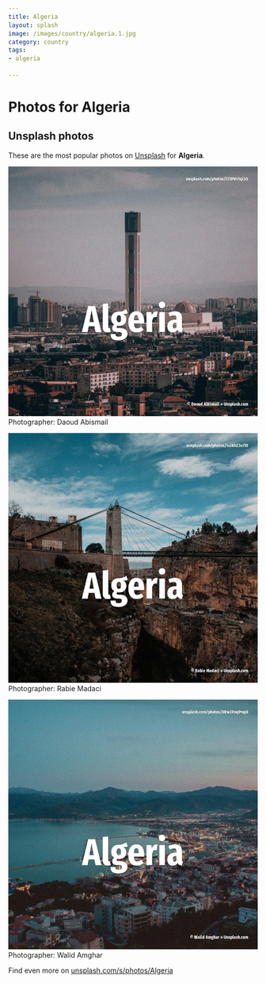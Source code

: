 ```yaml
---
title: Algeria
layout: splash
image: /images/country/algeria.1.jpg
category: country
tags:
- algeria

---
```

# Photos for Algeria
 
## Unsplash photos
These are the most popular photos on [Unsplash](https://unsplash.com) for **Algeria**.
 
![Algeria](/images/country/algeria.1.jpg)
Photographer:  Daoud Abismail
 
![Algeria](/images/country/algeria.2.jpg)
Photographer:  Rabie Madaci
 
![Algeria](/images/country/algeria.3.jpg)
Photographer:  Walid Amghar
 
Find even more on [unsplash.com/s/photos/Algeria](https://unsplash.com/s/photos/Algeria)
 
